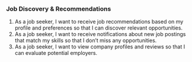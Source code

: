 ### **Job Discovery & Recommendations**

1. As a job seeker, I want to receive job recommendations based on my profile and preferences so that I can discover relevant opportunities.
2. As a job seeker, I want to receive notifications about new job postings that match my skills so that I don’t miss any opportunities.
3. As a job seeker, I want to view company profiles and reviews so that I can evaluate potential employers.
